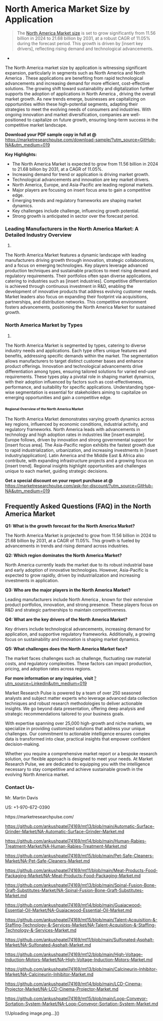 <h1>North America  Market&nbsp;Size by Application</h1><blockquote><p>The <a href="https://marketresearchpulse.com/download-sample/?utm_source=GitHub-NA&amp;utm_medium=019">North America  Market size</a> is set to grow significantly from 11.56 billion in 2024 to 21.68 billion by 2031, at a robust CAGR of 11.05% during the forecast period. This growth is driven by [insert key drivers], reflecting rising demand and technological advancements.</p></blockquote><ul><li></li></ul><p>The North America  market size by application is witnessing significant expansion, particularly in segments such as North America  and North America . These applications are benefiting from rapid technological advancements and increasing demand for more efficient, cost-effective solutions. The growing shift toward sustainability and digitalization further supports the adoption of applications in North America , driving the overall market growth. As new trends emerge, businesses are capitalizing on opportunities within these high-potential segments, adapting their strategies to meet the evolving needs of consumers and industries. With ongoing innovation and market diversification, companies are well-positioned to capitalize on future growth, ensuring long-term success in the competitive market landscape.</p><p><strong>Download your PDF sample copy in full at @ </strong><a href="https://marketresearchpulse.com/download-sample/?utm_source=GitHub-NA&amp;utm_medium=019">https://marketresearchpulse.com/download-sample/?utm_source=GitHub-NA&amp;utm_medium=019</a></p><p><strong>Key Highlights: </strong></p><ul><li>The North America  Market is expected to grow from 11.56 billion in 2024 to 21.68 billion by 2031, at a CAGR of 11.05%.</li><li>Increasing demand for trend or application is driving market growth.</li><li>Technological advancements and innovation are key market drivers.</li><li>North America, Europe, and Asia-Pacific are leading regional markets.</li><li>Major players are focusing on insert focus area to gain a competitive edge.</li><li>Emerging trends and regulatory frameworks are shaping market dynamics.</li><li>Key challenges include challenge, influencing growth potential.</li><li>Strong growth is anticipated in sector over the forecast period.</li></ul><h3>Leading Manufacturers in the North America  Market: A Detailed Industry Overview</h3><ol><li></li></ol><div class="flex max-w-full flex-col flex-grow"><div class="min-h-8 text-message flex w-full flex-col items-end gap-2 whitespace-normal break-words [.text-message+&amp;]:mt-5" dir="auto" data-message-author-role="assistant" data-message-id="fd8432e4-4910-450d-b182-61b7bfb0a01f" data-message-model-slug="gpt-4o"><div class="flex w-full flex-col gap-1 empty:hidden first:pt-[3px]"><div class="markdown prose w-full break-words dark:prose-invert light"><p>The North America  Market features a dynamic landscape with leading manufacturers driving growth through innovation, strategic collaborations, and a focus on emerging technologies. Key players leverage advanced production techniques and sustainable practices to meet rising demand and regulatory requirements. Their portfolios often span diverse applications, catering to industries such as [insert industries]. Competitive differentiation is achieved through continuous investment in R&amp;D, enabling the development of innovative products that address evolving customer needs. Market leaders also focus on expanding their footprint via acquisitions, partnerships, and distribution networks. This competitive environment fosters advancements, positioning the North America  Market for sustained growth.</p></div></div></div></div><h3>North America  Market by Types</h3><ol><li></li></ol><div class="flex max-w-full flex-col flex-grow"><div class="min-h-8 text-message flex w-full flex-col items-end gap-2 whitespace-normal break-words [.text-message+&amp;]:mt-5" dir="auto" data-message-author-role="assistant" data-message-id="084470be-0bb7-4664-bddf-5156b4f41249" data-message-model-slug="gpt-4o-mini"><div class="flex w-full flex-col gap-1 empty:hidden first:pt-[3px]"><div class="markdown prose w-full break-words dark:prose-invert light"><p>The North America  Market is segmented by types, catering to diverse industry needs and applications. Each type offers unique features and benefits, addressing specific demands within the market. The segmentation allows manufacturers to target distinct customer bases and enhance product offerings. Innovation and technological advancements drive differentiation among types, ensuring tailored solutions for varied end-user requirements. These types play a pivotal role in shaping market dynamics, with their adoption influenced by factors such as cost-effectiveness, performance, and suitability for specific applications. Understanding type-wise segmentation is essential for stakeholders aiming to capitalize on emerging opportunities and gain a competitive edge.</p></div></div></div></div><h3><span style="font-size: 11px;">Regional Overview of the North America  Market</span></h3><div class="flex max-w-full flex-col flex-grow"><div class="min-h-8 text-message flex w-full flex-col items-end gap-2 whitespace-normal break-words [.text-message+&amp;]:mt-5" dir="auto" data-message-author-role="assistant" data-message-id="e9038762-ce64-4e30-91c9-9bd413514231" data-message-model-slug="gpt-4o-mini"><div class="flex w-full flex-col gap-1 empty:hidden first:pt-[3px]"><div class="markdown prose w-full break-words dark:prose-invert light"><p>The North America  Market demonstrates varying growth dynamics across key regions, influenced by economic conditions, industrial activity, and regulatory frameworks. North America leads with advancements in technology and high adoption rates in industries like [insert example]. Europe follows, driven by innovation and strong governmental support for [insert focus area]. The Asia-Pacific region exhibits the fastest growth due to rapid industrialization, urbanization, and increasing investments in [insert industry/application]. Latin America and the Middle East &amp; Africa also contribute, with expanding infrastructure projects and a growing focus on [insert trend]. Regional insights highlight opportunities and challenges unique to each market, guiding strategic decisions.</p></div></div></div></div><p><strong>Get a special discount on your report purchase at @ </strong><a href="https://marketresearchpulse.com/ask-for-discount/?utm_source=GitHub-NA&amp;utm_medium=019">https://marketresearchpulse.com/ask-for-discount/?utm_source=GitHub-NA&amp;utm_medium=019</a></p><h2>Frequently Asked Questions (FAQ) in the North America  Market</h2><p><strong>Q1: What is the growth forecast for the North America  Market?</strong></p><p>The North America  Market is projected to grow from 11.56 billion in 2024 to 21.68 billion by 2031, at a CAGR of 11.05%. This growth is fueled by advancements in trends and rising demand across industries.</p><p><strong>Q2: Which region dominates the North America  Market?</strong></p><p>North America currently leads the market due to its robust industrial base and early adoption of innovative technologies. However, Asia-Pacific is expected to grow rapidly, driven by industrialization and increasing investments in application.</p><p><strong>Q3: Who are the major players in the North America  Market?</strong></p><p>Leading manufacturers include North America , known for their extensive product portfolios, innovation, and strong presence. These players focus on R&amp;D and strategic partnerships to maintain competitiveness.</p><p><strong>Q4: What are the key drivers of the North America  Market?</strong></p><p>Key drivers include technological advancements, increasing demand for application, and supportive regulatory frameworks. Additionally, a growing focus on sustainability and innovation is shaping market dynamics.</p><p><strong>Q5: What challenges does the North America  Market face?</strong></p><p>The market faces challenges such as challenge, fluctuating raw material costs, and regulatory complexities. These factors can impact production, pricing, and adoption rates across regions.</p><p><strong>For more information or any inquiries, visit&nbsp;</strong><a href="?utm_source=Linkedin&utm_medium=019">?utm_source=Linkedin&utm_medium=019</a></p><p>Market Research Pulse is powered by a team of over 250 seasoned analysts and subject matter experts who leverage advanced data collection techniques and robust research methodologies to deliver actionable insights. We go beyond data presentation, offering deep analysis and strategic recommendations tailored to your business goals.</p><p>With expertise spanning over 25,000 high-growth and niche markets, we specialize in providing customized solutions that address your unique challenges. Our commitment to actionable intelligence ensures complex data is transformed into clear, practical insights that empower confident decision-making.</p><p>Whether you require a comprehensive market report or a bespoke research solution, our flexible approach is designed to meet your needs. At Market Research Pulse, we are dedicated to equipping you with the intelligence necessary to stay competitive and achieve sustainable growth in the evolving North America  market.</p><h3><strong>Contact Us-</strong></h3><p>Mr. Martin Davis</p><p>US: +1-970-672-0390</p><p>https://marketresearchpulse.com/</p><p><a href="https://github.com/ankushpatel74169/mt13/blob/main/Automatic-Surface-Grinder-Market/NA-Automatic-Surface-Grinder-Market.md">https://github.com/ankushpatel74169/mt13/blob/main/Automatic-Surface-Grinder-Market/NA-Automatic-Surface-Grinder-Market.md</a></p><p><a href="https://github.com/ankushpatel74169/mt14/blob/main/Human-Rabies-Treatment-Market/NA-Human-Rabies-Treatment-Market.md">https://github.com/ankushpatel74169/mt14/blob/main/Human-Rabies-Treatment-Market/NA-Human-Rabies-Treatment-Market.md</a></p><p><a href="https://github.com/ankushpatel74169/mt15/blob/main/Pet-Safe-Cleaners-Market/NA-Pet-Safe-Cleaners-Market.md">https://github.com/ankushpatel74169/mt15/blob/main/Pet-Safe-Cleaners-Market/NA-Pet-Safe-Cleaners-Market.md</a></p><p><a href="https://github.com/ankushpatel74169/mt11/blob/main/Meat-Products-Food-Packaging-Market/NA-Meat-Products-Food-Packaging-Market.md">https://github.com/ankushpatel74169/mt11/blob/main/Meat-Products-Food-Packaging-Market/NA-Meat-Products-Food-Packaging-Market.md</a></p><p><a href="https://github.com/ankushpatel74169/mt13/blob/main/Spinal-Fusion-Bone-Graft-Substitutes-Market/NA-Spinal-Fusion-Bone-Graft-Substitutes-Market.md">https://github.com/ankushpatel74169/mt13/blob/main/Spinal-Fusion-Bone-Graft-Substitutes-Market/NA-Spinal-Fusion-Bone-Graft-Substitutes-Market.md</a></p><p><a href="https://github.com/ankushpatel74169/mt14/blob/main/Guaiacwood-Essential-Oil-Market/NA-Guaiacwood-Essential-Oil-Market.md">https://github.com/ankushpatel74169/mt14/blob/main/Guaiacwood-Essential-Oil-Market/NA-Guaiacwood-Essential-Oil-Market.md</a></p><p><a href="https://github.com/ankushpatel74169/mt15/blob/main/Talent-Acquisition-&-Staffing-Technology-&-Services-Market/NA-Talent-Acquisition-&-Staffing-Technology-&-Services-Market.md">https://github.com/ankushpatel74169/mt15/blob/main/Talent-Acquisition-&-Staffing-Technology-&-Services-Market/NA-Talent-Acquisition-&-Staffing-Technology-&-Services-Market.md</a></p><p><a href="https://github.com/ankushpatel74169/mt11/blob/main/Sulfonated-Asphalt-Market/NA-Sulfonated-Asphalt-Market.md">https://github.com/ankushpatel74169/mt11/blob/main/Sulfonated-Asphalt-Market/NA-Sulfonated-Asphalt-Market.md</a></p><p><a href="https://github.com/ankushpatel74169/mt12/blob/main/High-Voltage-Induction-Motors-Market/NA-High-Voltage-Induction-Motors-Market.md">https://github.com/ankushpatel74169/mt12/blob/main/High-Voltage-Induction-Motors-Market/NA-High-Voltage-Induction-Motors-Market.md</a></p><p><a href="https://github.com/ankushpatel74169/mt13/blob/main/Calcineurin-Inhibitor-Market/NA-Calcineurin-Inhibitor-Market.md">https://github.com/ankushpatel74169/mt13/blob/main/Calcineurin-Inhibitor-Market/NA-Calcineurin-Inhibitor-Market.md</a></p><p><a href="https://github.com/ankushpatel74169/mt14/blob/main/LCD-Cinema-Projector-Market/NA-LCD-Cinema-Projector-Market.md">https://github.com/ankushpatel74169/mt14/blob/main/LCD-Cinema-Projector-Market/NA-LCD-Cinema-Projector-Market.md</a></p><p><a href="https://github.com/ankushpatel74169/mt15/blob/main/Loop-Conveyor-Sortation-System-Market/NA-Loop-Conveyor-Sortation-System-Market.md">https://github.com/ankushpatel74169/mt15/blob/main/Loop-Conveyor-Sortation-System-Market/NA-Loop-Conveyor-Sortation-System-Market.md</a></p>
![Uploading image.png…]()
